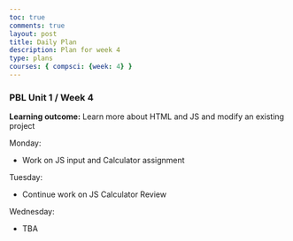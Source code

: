 ```yaml
---
toc: true
comments: true
layout: post
title: Daily Plan
description: Plan for week 4
type: plans
courses: { compsci: {week: 4} }
---
```


### PBL Unit 1 / Week 4

**Learning outcome:** Learn more about HTML and JS and modify an existing project

Monday:
- Work on JS input and Calculator assignment

Tuesday:
- Continue work on JS Calculator Review

Wednesday:
- TBA